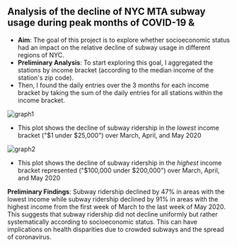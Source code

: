 ## Analysis of the decline of NYC MTA subway usage during peak months of COVID-19 &

* **Aim**: The goal of this project is to explore whether socioeconomic status had an impact on the relative decline of subway usage in different regions of NYC.
* **Preliminary Analysis**: To start exploring this goal, I aggregated the stations by income bracket (according to the median income of the station's zip code).
* Then, I found the daily entries over the 3 months for each income bracket by taking the sum of the daily entries for all stations within the income bracket.

![graph1](https://user-images.githubusercontent.com/87044440/126401295-53140076-7cf6-4d40-b1f9-a85319d5cdfe.png)
* This plot shows the decline of subway ridership in the _lowest_ income bracket ("$1 under $25,000") over March, April, and May 2020

![graph2](https://user-images.githubusercontent.com/87044440/126401462-3c15c84d-64da-4a2c-ae3a-bf76ce42f6c9.png)
* This plot shows the decline of subway ridership in the _highest_ income bracket represented ("$100,000 under $200,000") over March, April, and May 2020

**Preliminary Findings**: Subway ridership declined by 47% in areas with the lowest income while subway ridership declined by 91% in areas with the highest
income from the first week of March to the last week of May 2020. This suggests that subway ridership did not decline uniformly but rather systematically
according to socioeconomic status. This can have implications on health disparities due to crowded subways and the spread of coronavirus.
